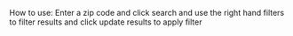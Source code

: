 How to use:
Enter a zip code and click search and
use the right hand filters to filter results and click update results to apply filter
